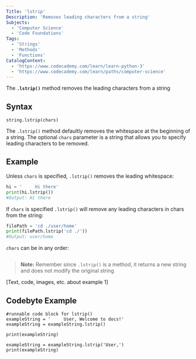 ```yaml
---
Title: 'lstrip'
Description: 'Removes leading characters from a string'
Subjects:
  - 'Computer Science'
  - 'Code Foundations'
Tags:
  - 'Strings'
  - 'Methods'
  - 'Functions'
CatalogContent:
  - 'https://www.codecademy.com/learn/learn-python-3'
  - 'https://www.codecademy.com/learn/paths/computer-science'
---
```


The **`.lstrip()`** method removes the leading characters from a string

## Syntax
```pseudo
string.lstrip(chars)
```
The `.lstrip()` method defaultly removes the whitespace at the beginning of a string. The optional `chars` parameter is a string that allows you to specify leading characters to be removed.

## Example
Unless `chars` is specified, `.lstrip()` removes the leading whitespace:
```python
hi = '     Hi there'
print(hi.lstrip()) 
#Output: Hi there
```

If `chars` is specified `.lstrip()` will remove any leading characters in chars from the string:
```python
filePath = 'cd ./user/home'
print(filePath.lstrip('cd ./'))
#Output: user/home
```

`chars` can be in any order:
```python

```
>**Note:** Remember since `.lstrip()` is a method, it returns a new string and does not modify the original string

[Text, code, images, etc. about example 1]

## Codebyte Example
```codebyte/python
#runnable code block for lstrip()
exampleString = '     User, Welcome to docs!'
exampleString = exampleString.lstrip()

print(exampleString)

exampleString = exampleString.lstrip('User,')
print(exampleString)

```
